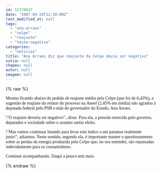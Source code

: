 ```yaml
---
id: 12378037
date: "2007-04-24T12:10:00Z"
last_modified_at: null
tags:
  - "ana-arraes"
  - "celpe"
  - "reajuste"
  - "teste-negativo"
categories:
  - "noticias"
title: "Ana Arraes diz que reajuste da Celpe devia ser negativo"
sutia: null
chapeu: null
autor: null
imagem: null
---
```

{% raw %}
<p><P><FONT face=Verdana>Mesmo ficando abaixo do pedido de reajuste médio pela Celpe (que foi de 6,43%), a sugestão de reajuste do relator do processo na Aneel (2,45% em média) não agradou à deputada federal pelo PSB e mãe do governador do Estado, Ana Arraes.</FONT></P></p>
<p><P><FONT face=Verdana>\"O reajuste deveria ser negativo\", disse.&nbsp;Para ela, a pressão exercida pelo governo, deputados e sociedade sobre o assunto surtiu efeito. </FONT></P></p>
<p><P><FONT face=Verdana>\"Mas vamos continuar lutando para levar este&nbsp;índice a um patamar realmente justo\",&nbsp;adiantou. Neste sentido, segundo ela, é importante manter o&nbsp;questionamento&nbsp; sobre as perdas da energia produzida pela Celpe que, no seu entender, são repassadas indevidamente para os consumidores.</FONT></P></p>
<p><P><FONT face=Verdana>Continue acompanhando. Daqui a pouco tem mais.</FONT></P> </p>
{% endraw %}